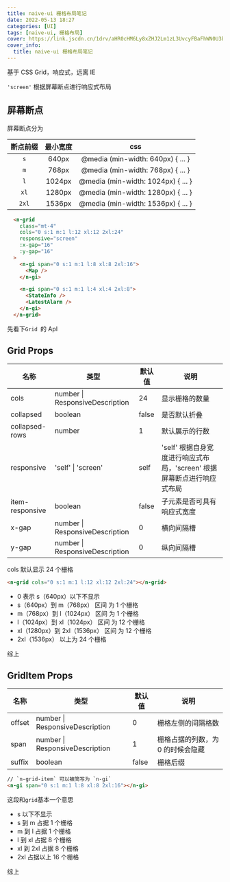 ```yaml
---
title: naive-ui 栅格布局笔记
date: 2022-05-13 18:27
categories: [UI]
tags: [naive-ui, 栅格布局]
cover: https://link.jscdn.cn/1drv/aHR0cHM6Ly8xZHJ2Lm1zL3UvcyFBaFhWN0U3bHBTaWtsbkNaWjYxY0lLczdEUGlpP2U9Yldkd0Fp.jpg
cover_info:
  title: naive-ui 栅格布局笔记
---
```



基于 CSS Grid，响应式，远离 IE

`'screen'` 根据屏幕断点进行响应式布局

## 屏幕断点

屏幕断点分为

| 断点前缀 | 最小宽度 |                css                 |
| :------: | :------: | :--------------------------------: |
|   `s`    |  640px   | @media (min-width: 640px) { ... }  |
|   `m`    |  768px   | @media (min-width: 768px) { ... }  |
|   `l`    |  1024px  | @media (min-width: 1024px) { ... } |
|   `xl`   |  1280px  | @media (min-width: 1280px) { ... } |
|  `2xl`   |  1536px  | @media (min-width: 1536px) { ... } |

``` html
  <n-grid
    class="mt-4"
    cols="0 s:1 m:1 l:12 xl:12 2xl:24"
    responsive="screen"
    :x-gap="16"
    :y-gap="16"
  >
    <n-gi span="0 s:1 m:1 l:8 xl:8 2xl:16">
      <Map />
    </n-gi>

    <n-gi span="0 s:1 m:1 l:4 xl:4 2xl:8">
      <StateInfo />
      <LatestAlarm />
    </n-gi>
  </n-grid>
```

先看下`Grid `的 ApI

## Grid Props

| 名称            | 类型                            | 默认值 | 说明                                                         |
| --------------- | ------------------------------- | ------ | ------------------------------------------------------------ |
| cols            | number \| ResponsiveDescription | 24     | 显示栅格的数量                                               |
| collapsed       | boolean                       | false  | 是否默认折叠                                                 |
| collapsed-rows  | number                          | 1      | 默认展示的行数                                               |
| responsive      | 'self' \| 'screen'              | self   | 'self' 根据自身宽度进行响应式布局，'screen' 根据屏幕断点进行响应式布局 |
| item-responsive | boolean                         | false  | 子元素是否可具有响应式宽度                                   |
| x-gap           | number \| ResponsiveDescription | 0      | 横向间隔槽                                                   |
| y-gap           | number \| ResponsiveDescription | 0      | 纵向间隔槽                                                   |



cols 默认显示 24 个栅格

```html
<n-grid cols="0 s:1 m:1 l:12 xl:12 2xl:24"></n-grid>
```

- 0 表示 s（640px）以下不显示
- s（640px）到 m（768px） 区间 为  1 个栅格
- m（768px）到 l（1024px） 区间 为  1 个栅格
- l（1024px）到 xl（1024px） 区间 为  12 个栅格
- xl（1280px）到 2xl（1536px） 区间 为  12 个栅格
- 2xl（1536px） 以上为  24 个栅格

综上

## GridItem Props

| 名称   | 类型                            | 默认值 | 说明                              |
| ------ | ------------------------------- | ------ | --------------------------------- |
| offset | number \| ResponsiveDescription | 0      | 栅格左侧的间隔格数                |
| span   | number \| ResponsiveDescription | 1      | 栅格占据的列数，为 0 的时候会隐藏 |
| suffix | boolean                          | false  | 栅格后缀                          |

```html
// `n-grid-item` 可以被简写为 `n-gi`
<n-gi span="0 s:1 m:1 l:8 xl:8 2xl:16"></n-gi>
```

这段和`grid`基本一个意思

- s 以下不显示
- s 到 m 占据 1 个栅格
- m 到 l 占据  1 个栅格
- l 到 xl 占据  8 个栅格
- xl 到 2xl 占据  8 个栅格
- 2xl 占据以上  16 个栅格

综上









